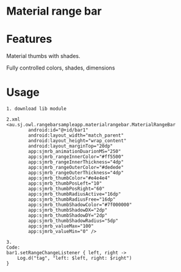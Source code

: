 # Material range bar

# Features
Material thumbs with shades.

Fully controlled colors, shades, dimensions

# Usage
    1. download lib module

    2.xml
    <au.sj.owl.rangebarsampleapp.materialrangebar.MaterialRangeBar
            android:id="@+id/bar1"
            android:layout_width="match_parent"
            android:layout_height="wrap_content"
            android:layout_marginTop="20dp"
            app:sjmrb_animationDuarionMS="250"
            app:sjmrb_rangeInnerColor="#ff5500"
            app:sjmrb_rangeInnerThickness="4dp"
            app:sjmrb_rangeOuterColor="#dedede"
            app:sjmrb_rangeOuterThickness="4dp"
            app:sjmrb_thumbColor="#e4e4e4"
            app:sjmrb_thumbPosLeft="10"
            app:sjmrb_thumbPosRight="60"
            app:sjmrb_thumbRadiusActive="16dp"
            app:sjmrb_thumbRadiusFree="16dp"
            app:sjmrb_thumbShadowColor="#7f000000"
            app:sjmrb_thumbShadowDX="2dp"
            app:sjmrb_thumbShadowDY="2dp"
            app:sjmrb_thumbShadowRadius="5dp"
            app:sjmrb_valueMax="100"
            app:sjmrb_valueMin="0" />
            
    3.
    Code:
    bar1.setRangeChangeListener { left, right ->
        Log.d("tag", "left: $left, right: $right")
    }
